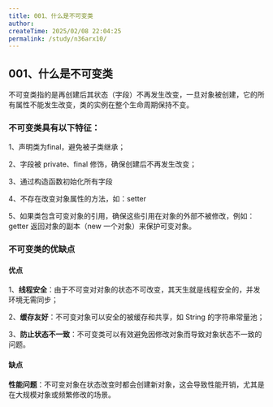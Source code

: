 ```yaml
---
title: 001、什么是不可变类
author:
createTime: 2025/02/08 22:04:25
permalink: /study/n36arx10/
---
```

## 001、什么是不可变类

​		不可变类指的是再创建后其状态（字段）不再发生改变，一旦对象被创建，它的所有属性不能发生改变，类的实例在整个生命周期保持不变。

### 不可变类具有以下特征：

1、声明类为final，避免被子类继承；

2、字段被 private、final 修饰，确保创建后不再发生改变；

3、通过构造函数初始化所有字段

4、不存在改变对象属性的方法，如：setter

5、如果类包含可变对象的引用，确保这些引用在对象的外部不被修改，例如：getter 返回对象的副本（new 一个对象）来保护可变对象。

### 不可变类的优缺点

#### **优点**

1、**线程安全**：由于不可变对对象的状态不可改变，其天生就是线程安全的，并发环境无需同步；

2、**缓存友好**：不可变对象可以安全的被缓存和共享，如 String 的字符串常量池；

3、**防止状态不一致**：不可变类可以有效避免因修改对象而导致对象状态不一致的问题。

#### 缺点

**性能问题**：不可变对象在状态改变时都会创建新对象，这会导致性能开销，尤其是在大规模对象或频繁修改的场景。